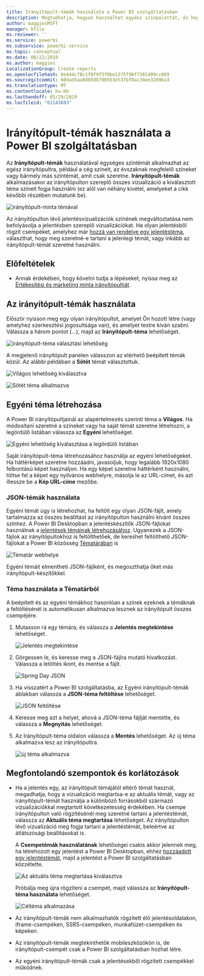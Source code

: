 ```yaml
---
title: Irányítópult-témák használata a Power BI szolgáltatásban
description: Megtudhatja, hogyan használhat egyéni színpalettát, és hogyan alkalmazhatja azt egy egész irányítópultra a Power BI szolgáltatásban
author: maggiesMSFT
manager: kfile
ms.reviewer: ''
ms.service: powerbi
ms.subservice: powerbi-service
ms.topic: conceptual
ms.date: 08/22/2018
ms.author: maggies
LocalizationGroup: Create reports
ms.openlocfilehash: 8e444c78c1f6f9f3f0be1375f96f7381489cc069
ms.sourcegitcommit: 60dad5aa0d85db790553e537bf8ac34ee3289ba3
ms.translationtype: MT
ms.contentlocale: hu-HU
ms.lasthandoff: 05/29/2019
ms.locfileid: "61143693"
---
```

# <a name="use-dashboard-themes-in-power-bi-service"></a>Irányítópult-témák használata a Power BI szolgáltatásban
Az **Irányítópult-témák** használatával egységes színtémát alkalmazhat az egész irányítópultra, például a cég színeit, az évszaknak megfelelő színeket vagy bármely más színtémát, amit csak szeretne. **Irányítópult-témák** alkalmazásakor az irányítópulton szereplő összes vizualizáció a kiválasztott téma színeit fogja használni (ez alól van néhány kivétel, amelyeket a cikk későbbi részében mutatunk be).

![irányítópult-minta témával](media/service-dashboard-themes/power-bi-full-dashboard-theme.png)

Az irányítópulton lévő jelentésvizualizációk színének megváltoztatása nem befolyásolja a jelentésben szereplő vizualizációkat. Ha olyan jelentésből rögzít csempéket, amelyhez már [hozzá van rendelve egy jelentéstéma](desktop-report-themes.md), választhat, hogy meg szeretné-e tartani a jelenlegi témát, vagy inkább az irányítópult-témát szeretné használni.


## <a name="prerequisites"></a>Előfeltételek
* Annak érdekében, hogy követni tudja a lépéseket, nyissa meg az [Értékesítési és marketing minta irányítópultját](sample-datasets.md).


## <a name="how-dashboard-themes-work"></a>Az irányítópult-témák használata
Először nyisson meg egy olyan irányítópultot, amelyet Ön hozott létre (vagy amelyhez szerkesztési jogosultsága van), és amelyet testre kíván szabni. Válassza a három pontot (…), majd az **Irányítópult-téma** lehetőséget. 

![irányítópult-téma választási lehetőség](media/service-dashboard-themes/power-bi-dashboard-theme.png)

A megjelenő irányítópult panelen válasszon az elérhető beépített témák közül.  Az alábbi példában a **Sötét** témát választottuk.

![Világos lehetőség kiválasztva](media/service-dashboard-themes/power-bi-theme-menu.png)

![Sötét téma alkalmazva](media/service-dashboard-themes/power-bi-theme-dark.png)

## <a name="create-a-custom-theme"></a>Egyéni téma létrehozása

A Power BI irányítópultjainál az alapértelmezés szerinti téma a **Világos**. Ha módosítani szeretné a színeket vagy ha saját témát szeretne létrehozni, a legördülő listában válassza az **Egyéni** lehetőséget. 

![Egyéni lehetőség kiválasztása a legördülő listában](media/service-dashboard-themes/power-bi-theme-custom.png)

Saját irányítópult-téma létrehozásához használja az egyéni lehetőségeket. Ha háttérképet szeretne hozzáadni, javasoljuk, hogy legalább 1920x1080 felbontású képet használjon. Ha egy képet szeretne háttérként használni, töltse fel a képet egy nyilvános webhelyre, másolja le az URL-címet, és azt illessze be a **Kép URL-címe** mezőbe. 

### <a name="using-json-themes"></a>JSON-témák használata
Egyéni témát úgy is létrehozhat, ha feltölt egy olyan JSON-fájlt, amely tartalmazza az összes beállítást az irányítópulton használni kívánt összes színhez. A Power BI Desktopban a jelentéskészítők JSON-fájlokat használnak a [jelentések témáinak létrehozásához](desktop-report-themes.md). Ugyanezek a JSON-fájlok az irányítópultokhoz is feltölthetőek, de kereshet feltölthető JSON-fájlokat a Power BI közösség [Tématárában](https://community.powerbi.com/t5/Themes-Gallery/bd-p/ThemesGallery) is 

![Tématár webhelye](media/service-dashboard-themes/power-bi-theme-gallery.png)

Egyéni témáit elmentheti JSON-fájlként, és megoszthatja őket más irányítópult-készítőkkel. 

### <a name="use-a-theme-from-the-theme-gallery"></a>Téma használata a Tématárból

A beépített és az egyéni témákhoz hasonlóan a színek ezeknek a témáknak a feltöltésénél is automatikusan alkalmazva lesznek az irányítópult összes csempéjére. 

1. Mutasson rá egy témára, és válassza a **Jelentés megtekintése** lehetőséget.

    ![Jelentés megtekintése](media/service-dashboard-themes/power-bi-choose-theme.png)

2. Görgessen le, és keresse meg a JSON-fájlra mutató hivatkozást.  Válassza a letöltés ikont, és mentse a fájlt.

    ![Spring Day JSON](media/service-dashboard-themes/power-bi-theme-json.png)

3. Ha visszatért a Power BI szolgáltatásba, az Egyéni irányítópult-témák ablakban válassza a **JSON-téma feltöltése** lehetőséget.

    ![JSON feltöltése](media/service-dashboard-themes/power-bi-upload-theme.png)

4. Keresse meg azt a helyet, ahová a JSON-téma fájlját mentette, és válassza a **Megnyitás** lehetőséget.

5. Az Irányítópult-téma oldalon válassza a **Mentés** lehetőséget. Az új téma alkalmazva lesz az irányítópultra.

    ![új téma alkalmazva](media/service-dashboard-themes/power-bi-json.png)

## <a name="considerations-and-limitations"></a>Megfontolandó szempontok és korlátozások

* Ha a jelentés egy, az irányítópult témájától eltérő témát használ, megadhatja, hogy a vizualizáció megtartsa-e az aktuális témát, vagy az irányítópult-témát használja a különböző forrásokból származó vizualizációkkal megtartott következetesség érdekében. Ha csempe irányítópulton való rögzítésénél meg szeretné tartani a jelentéstémát, válassza az **Aktuális téma megtartása** lehetőséget. Az irányítópulton lévő vizualizáció meg fogja tartani a jelentéstémát, beleértve az átlátszósági beállításokat is. 

    A **Csempetémák használatának** lehetőségei csakis akkor jelennek meg, ha létrehozott egy jelentést a Power BI Desktopban, ehhez [hozzáadott egy jelentéstémát](desktop-report-themes.md), majd a jelentést a Power BI szolgáltatásban közzétette. 

    ![Az aktuális téma megtartása kiválasztva](media/service-dashboard-themes/power-bi-keep-current.png)

    Próbálja meg újra rögzíteni a csempét, majd válassza az **Irányítópult-téma használata** lehetőséget.

    ![Céltéma alkalmazása](media/service-dashboard-themes/power-bi-use-destination.png)

* Az irányítópult-témák nem alkalmazhatók rögzített élő jelentésoldalakon, iframe-csempéken, SSRS-csempéken, munkafüzet-csempéken és képeken.
* Az irányítópult-témák megtekinthetők mobileszközökön is, de irányítópult-csempét csak a Power BI szolgáltatásban hozhat létre. 
* Az egyéni irányítópult-témák csak a jelentésekből rögzített csempékkel működnek. 

